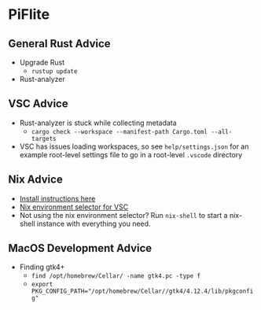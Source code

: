 # PiFlite

## General Rust Advice

* Upgrade Rust
  * `rustup update`
* Rust-analyzer

## VSC Advice

* Rust-analyzer is stuck while collecting metadata
  * `cargo check --workspace --manifest-path Cargo.toml --all-targets`
* VSC has issues loading workspaces, so see `help/settings.json` for an example root-level settings file to go in a root-level `.vscode` directory

## Nix Advice

* [Install instructions here](https://nixos.org/download)
* [Nix environment selector for VSC](https://marketplace.visualstudio.com/items?itemName=arrterian.nix-env-selector)
* Not using the nix environment selector? Run `nix-shell` to start a nix-shell instance with everything you need.

## MacOS Development Advice

* Finding gtk4+
  * `find /opt/homebrew/Cellar/ -name gtk4.pc -type f`
  * `export PKG_CONFIG_PATH="/opt/homebrew/Cellar//gtk4/4.12.4/lib/pkgconfig"`
